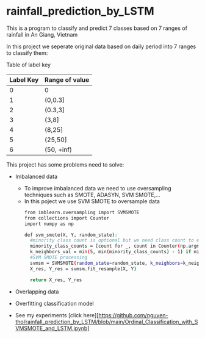 # rainfall_prediction_by_LSTM
This is a program to classify and predict 7 classes based on 7 ranges of rainfall in An Giang, Vietnam

In this project we seperate original data based on daily period into 7 ranges to classify them:

Table of label key

|Label Key  | Range of value |
| ------------- | ------------- |
|0          | 0              |
|1          |(0,0.3]         |
|2          |(0.3,3]         |
|3          |(3,8]           |
|4          |(8,25]          |
|5          |(25,50]         |
|6          |(50, +inf)      |


This project has some problems need to solve:
  - Imbalanced data
    - To improve imbalanced data we need to use oversampling techniques such as SMOTE, ADASYN, SVM SMOTE,...
    - In this poject we use SVM SMOTE to oversample data
      ```sh
      from imblearn.oversampling import SVMSMOTE
      from collections import Counter
      import numpy as np

      def svm_smote(X, Y, random_state):
        #minority class count is optional but we need class count to ensure dataset is not missing any classes
        minority_class_counts = [count for _, count in Counter(np.argmax(Y, axis=1)).items() if count <= 5]
        k_neighbors_val = min(5, min(minority_class_counts) - 1) if minority_class_counts else 1
        #SVM SMOTE processing
        svmsm = SVMSMOTE(random_state=random_state, k_neighbors=k_neighbors_val)
        X_res, Y_res = svmsm.fit_resample(X, Y)
    
        return X_res, Y_res
      ```
  - Overlapping data
  - Overfitting classification model

  - See my experiments [click here][https://github.com/nguyen-tho/rainfall_prediction_by_LSTM/blob/main/Ordinal_Classification_with_SVMSMOTE_and_LSTM.ipynb]




